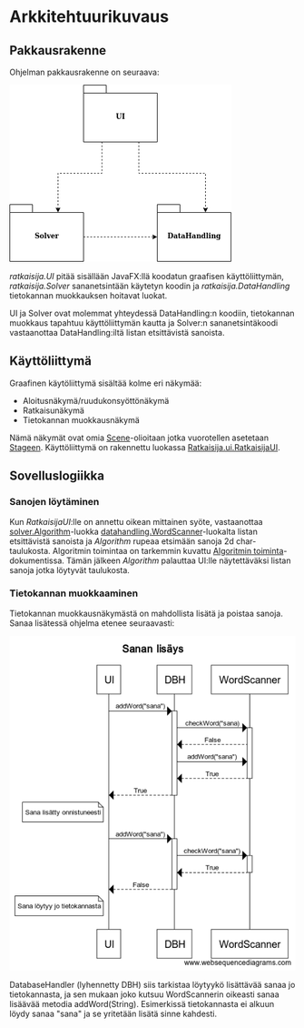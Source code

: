 # Arkkitehtuurikuvaus

## Pakkausrakenne

Ohjelman pakkausrakenne on seuraava:

![pakkausrakennekuva](https://github.com/tibe314/Sanajahtiratkaisija/blob/master/dokumentointi/kuvat/pakkausrakenne.png)

*ratkaisija.UI* pitää sisällään JavaFX:llä koodatun graafisen käyttöliittymän, *ratkaisija.Solver* sananetsintään käytetyn koodin ja *ratkaisija.DataHandling* tietokannan muokkauksen hoitavat luokat.

UI ja Solver ovat molemmat yhteydessä DataHandling:n koodiin, tietokannan muokkaus tapahtuu käyttöliittymän kautta ja Solver:n sananetsintäkoodi vastaanottaa DataHandling:iltä listan etsittävistä sanoista.

## Käyttöliittymä

Graafinen käytöliittymä sisältää kolme eri näkymää:

- Aloitusnäkymä/ruudukonsyöttönäkymä
- Ratkaisunäkymä
- Tietokannan muokkausnäkymä

Nämä näkymät ovat omia [Scene](https://docs.oracle.com/javase/8/javafx/api/javafx/scene/Scene.html)-olioitaan jotka vuorotellen asetetaan [Stageen](https://docs.oracle.com/javase/8/javafx/api/javafx/stage/Stage.html). Käyttöliittymä on rakennettu luokassa [Ratkaisija.ui.RatkaisijaUI](https://github.com/tibe314/Sanajahtiratkaisija/blob/master/Ratkaisija/src/main/java/ratkaisija/UI/RatkaisijaUI.java).

## Sovelluslogiikka

### Sanojen löytäminen

Kun *RatkaisijaUI*:lle on annettu oikean mittainen syöte, vastaanottaa [solver.Algorithm](https://github.com/tibe314/Sanajahtiratkaisija/blob/master/Ratkaisija/src/main/java/ratkaisija/solver/Algorithm.java)-luokka [datahandling.WordScanner](https://github.com/tibe314/Sanajahtiratkaisija/blob/master/Ratkaisija/src/main/java/ratkaisija/datahandling/WordScanner.java)-luokalta listan etsittävistä sanoista ja *Algorithm* rupeaa etsimään sanoja 2d char-taulukosta. Algoritmin toimintaa on tarkemmin kuvattu [Algoritmin toiminta](https://github.com/tibe314/Sanajahtiratkaisija/blob/master/dokumentointi/algoritmin_toiminta.md)-dokumentissa. Tämän jälkeen *Algorithm* palauttaa UI:lle näytettäväksi listan sanoja jotka löytyvät taulukosta.

### Tietokannan muokkaaminen

Tietokannan muokkausnäkymästä on mahdollista lisätä ja poistaa sanoja. Sanaa lisätessä ohjelma etenee seuraavasti:

![sanan lisäämiskuva](https://github.com/tibe314/Sanajahtiratkaisija/blob/master/dokumentointi/kuvat/sanan_lisays.png)

DatabaseHandler (lyhennetty DBH) siis tarkistaa löytyykö lisättävää sanaa jo tietokannasta, ja sen mukaan joko kutsuu WordScannerin oikeasti sanaa lisäävää metodia addWord(String). Esimerkissä tietokannasta ei alkuun löydy sanaa "sana" ja se yritetään lisätä sinne kahdesti.
